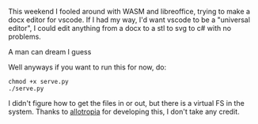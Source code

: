 This weekend I fooled around with WASM and libreoffice, trying to make a docx editor for vscode.
If I had my way, I'd want vscode to be a "universal editor", I could edit anything from a docx to a stl to svg to c# with no problems.

A man can dream I guess

Well anyways if you want to run this for now, do:

```
chmod +x serve.py
./serve.py
```

I didn't figure how to get the files in or out, but there is a virtual FS in the system.
Thanks to [allotropia](https://lab.allotropia.de/wasm/) for developing this, I don't take any credit.
